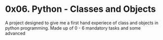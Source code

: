 # 0x06. Python - Classes and Objects
A project designed to give me a first hand experiece of class and objects
in python programming. Made up of 0 - 6 mandatory tasks and some advanced
 
